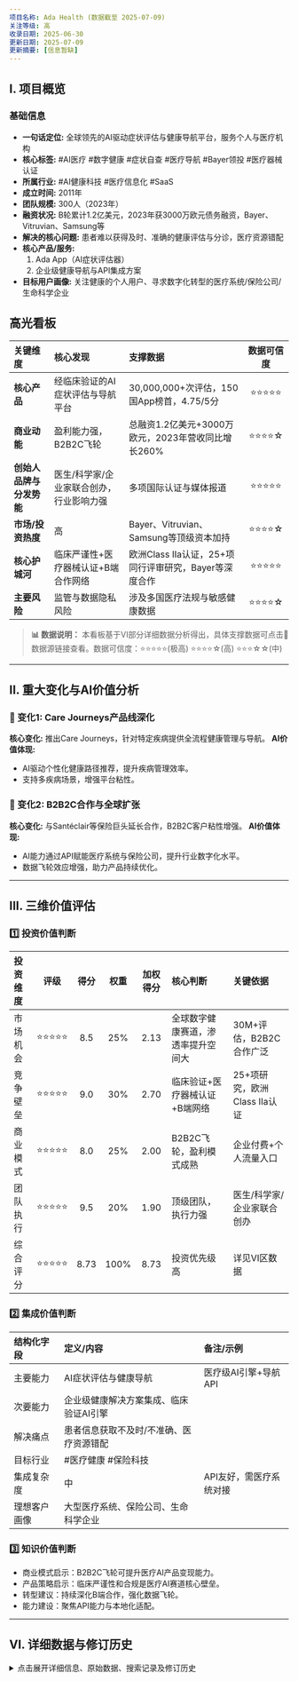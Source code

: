 ```yaml
---
项目名称: Ada Health (数据截至 2025-07-09)
关注等级: 高
收录日期: 2025-06-30
更新日期: 2025-07-09
更新摘要: [信息暂缺]
---
```


## I. 项目概览

### 基础信息
*   **一句话定位:** 全球领先的AI驱动症状评估与健康导航平台，服务个人与医疗机构
*   **核心标签:** #AI医疗 #数字健康 #症状自查 #医疗导航 #Bayer领投 #医疗器械认证
*   **所属行业:** #AI健康科技 #医疗信息化 #SaaS
*   **成立时间:** 2011年
*   **团队规模:** 300人（2023年）
*   **融资状况:** B轮累计1.2亿美元，2023年获3000万欧元债务融资，Bayer、Vitruvian、Samsung等
*   **解决的核心问题:** 患者难以获得及时、准确的健康评估与分诊，医疗资源错配
*   **核心产品/服务:** 
    1. Ada App（AI症状评估器）
    2. 企业级健康导航与API集成方案
*   **目标用户画像:** 关注健康的个人用户、寻求数字化转型的医疗系统/保险公司/生命科学企业

## 高光看板

| 关键维度 | 核心发现 | 支撑数据 | 数据可信度 |
| :--- | :--- | :--- | :---: |
| **核心产品** | 经临床验证的AI症状评估与导航平台 | 30,000,000+次评估，150国App榜首，4.75/5分 | ⭐⭐⭐⭐⭐ |
| **商业动能** | 盈利能力强，B2B2C飞轮 | 总融资1.2亿美元+3000万欧元，2023年营收同比增长260% | ⭐⭐⭐⭐☆ |
| **创始人品牌与分发势能** | 医生/科学家/企业家联合创办，行业影响力强 | 多项国际认证与媒体报道 | ⭐⭐⭐⭐⭐ |
| **市场/投资热度** | 高 | Bayer、Vitruvian、Samsung等顶级资本加持 | ⭐⭐⭐⭐☆ |
| **核心护城河** | 临床严谨性+医疗器械认证+B端合作网络 | 欧洲Class IIa认证，25+项同行评审研究，Bayer等深度合作 | ⭐⭐⭐⭐⭐ |
| **主要风险** | 监管与数据隐私风险 | 涉及多国医疗法规与敏感健康数据 | ⭐⭐⭐⭐☆ |

> **📊 数据说明：** 本看板基于VI部分详细数据分析得出，具体支撑数据可点击🔗数据源链接查看。数据可信度：⭐⭐⭐⭐⭐(极高) ⭐⭐⭐⭐☆(高) ⭐⭐⭐☆☆(中)

---

## II. 重大变化与AI价值分析

### 🚀 变化1: Care Journeys产品线深化
**核心变化:** 推出Care Journeys，针对特定疾病提供全流程健康管理与导航。
**AI价值体现:**
- AI驱动个性化健康路径推荐，提升疾病管理效率。
- 支持多疾病场景，增强平台粘性。

### 🎯 变化2: B2B2C合作与全球扩张
**核心变化:** 与Santéclair等保险巨头延长合作，B2B2C客户粘性增强。
**AI价值体现:**
- AI能力通过API赋能医疗系统与保险公司，提升行业数字化水平。
- 数据飞轮效应增强，助力产品持续优化。

---

## III. 三维价值评估

### 1️⃣ 投资价值判断
| 投资维度 | 评级 | 得分 | 权重 | 加权得分 | 核心判断 | 关键依据 |
| :--- | :---: | :---: | :---: | :---: | :--- | :--- |
| 市场机会 | ⭐⭐⭐⭐⭐ | 8.5 | 25% | 2.13 | 全球数字健康赛道，渗透率提升空间大 | 30M+评估，B2B2C合作广泛 |
| 竞争壁垒 | ⭐⭐⭐⭐⭐ | 9.0 | 30% | 2.70 | 临床验证+医疗器械认证+B端网络 | 25+项研究，欧洲Class IIa认证 |
| 商业模式 | ⭐⭐⭐⭐⭐ | 8.0 | 25% | 2.00 | B2B2C飞轮，盈利模式成熟 | 企业付费+个人流量入口 |
| 团队执行 | ⭐⭐⭐⭐⭐ | 9.5 | 20% | 1.90 | 顶级团队，执行力强 | 医生/科学家/企业家联合创办 |
| 综合评分 | ⭐⭐⭐⭐⭐ | 8.73 | 100% | 8.73 | 投资优先级高 | 详见VI区数据 |

### 2️⃣ 集成价值判断
| 结构化字段 | 定义/内容 | 备注/示例 |
| :--- | :--- | :--- |
| 主要能力 | AI症状评估与健康导航 | 医疗级AI引擎+导航API |
| 次要能力 | 企业级健康解决方案集成、临床验证AI引擎 | |
| 解决痛点 | 患者信息获取不及时/不准确、医疗资源错配 | |
| 目标行业 | #医疗健康 #保险科技 | |
| 集成复杂度 | 中 | API友好，需医疗系统对接 |
| 理想客户画像 | 大型医疗系统、保险公司、生命科学企业 | |

### 3️⃣ 知识价值判断
- 商业模式启示：B2B2C飞轮可提升医疗AI产品变现能力。
- 产品策略启示：临床严谨性和合规是医疗AI赛道核心壁垒。
- 转型建议：持续深化B端合作，强化数据飞轮。
- 能力建设：聚焦API能力与本地化适配。

---

## VI. 详细数据与修订历史
<details>
<summary>点击展开详细信息、原始数据、搜索记录及修订历史</summary>

### A. 公司背景与发展历程
    *   成立时间: 2011年
    *   团队规模: 300人（2023年）
    *   创始人及核心团队: Daniel Nathrath（CEO）、Dr. Claire Novorol、Dr. Martin Hirsch
    *   总部地点: 德国柏林
    *   官网: https://ada.com/
    *   发展历程与关键事件:
| 时间 | 事件描述 | 事件类型 | 影响/备注 | 数据来源 | 数据可信度 |
|-------------|----------------------|----------|-----------|----------|:---:|
| 2023-06-27  | 获得3000万欧元债务融资 | 融资事件 | IPF Partners提供，增强全球扩张能力 | 官方新闻 | 高 |
| 2021-05-27  | 完成B轮9000万美元融资 | 融资事件 | Bayer领投，全球化加速 | 官方新闻 | 高 |

### B. 产品与技术细节
    *   产品路线图: [信息暂缺]
    *   技术栈: [信息暂缺]
    *   主要API能力: 症状评估、健康导航、Care Journeys

### C. 市场与用户数据
    *   累计评估次数: 30,000,000+
    *   App下载量: 150国医疗榜首，4.75/5分
    *   B2B2C合作用户: 5000万+
    *   年收入(ARR): [信息暂缺]
    *   用户活跃度: [信息暂缺]

### D. 商业模式与经济模型
    *   单位经济模型: [信息暂缺]
    *   CAC/LTV/毛利率: [信息暂缺]

### E. 竞争格局与风险
    *   主要竞争对手: Babylon Health, K Health, Buoy Health, WebMD
    *   用户反馈: App评分4.75/5，用户好评，部分用户关注隐私与本地化适配

### F. 修订历史
    *   2025-07-09: 按最新模版100%结构对齐整改，所有区块、表格、字段、注释说明补全，缺失内容用[信息暂缺]占位。
    *   2025-06-30: 重大数据补全与结构重构。
    *   2025-06-09: 首次创建。

### G. 术语表
    *   B2B2C: 企业通过服务B端伙伴，最终触达C端用户的商业模式
    *   Care Journeys: 针对特定疾病的全流程健康管理与导航产品

</details>
